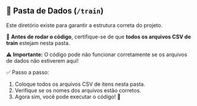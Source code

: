 ## 📂 Pasta de Dados (`/train`)

Este diretório existe para garantir a estrutura correta do projeto.  

📌 **Antes de rodar o código**, certifique-se de que **todos os arquivos CSV de train** estejam nesta pasta.

⚠️ **Importante:** O código pode não funcionar corretamente se os arquivos de dados não estiverem aqui!

✅ Passo a passo:
1. Coloque todos os arquivos CSV de itens nesta pasta.
2. Verifique se os nomes dos arquivos estão corretos.
3. Agora sim, você pode executar o código! 🚀
